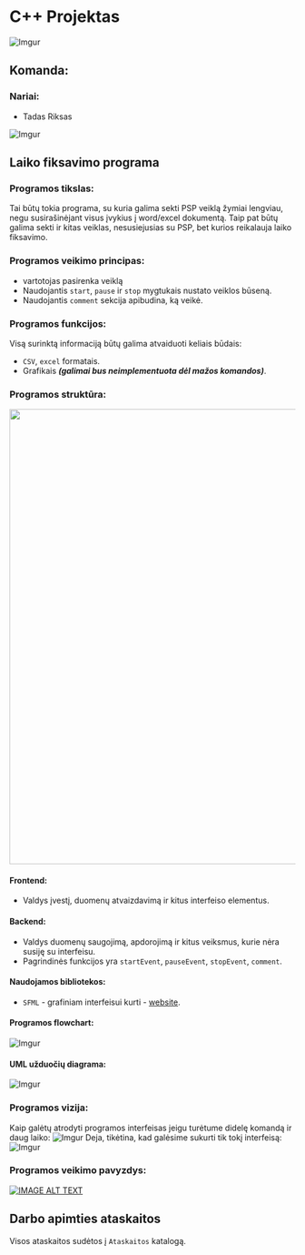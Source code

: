 # C++ Projektas
<!--![Imgur](https://imgur.com/TseEA4k.png)-->
![Imgur](https://imgur.com/TyNHcmc.png)
## Komanda: <!--a̶͗͆i̷̍͝ ̸͑͛ń̸̂e̷̿̎z̴̿̎ȉ̴nau-->
### Nariai:
- Tadas Riksas
<!--- Arnas Šniokaitis-->

![Imgur](https://imgur.com/TyNHcmc.png)
## Laiko fiksavimo programa
### Programos tikslas:
Tai būtų tokia programa, su kuria galima sekti PSP veiklą žymiai lengviau, 
negu susirašinėjant visus įvykius į word/excel dokumentą. Taip pat būtų 
galima sekti ir kitas veiklas, nesusiejusias su PSP, bet kurios reikalauja 
laiko fiksavimo. 

### Programos veikimo principas:
* vartotojas pasirenka veiklą
* Naudojantis `start`, `pause` ir `stop` mygtukais nustato veiklos būseną.
* Naudojantis `comment` sekcija apibudina, ką veikė.

### Programos funkcijos:
Visą surinktą informaciją būtų galima atvaiduoti keliais būdais:
* `CSV`, `excel` formatais.
* Grafikais ***(galimai bus neimplementuota dėl mažos komandos)***. 

### Programos struktūra:
<img src="https://imgur.com/1VFR1bb.png" width="800">

#### Frontend:
* Valdys įvestį, duomenų atvaizdavimą ir kitus interfeiso elementus.

#### Backend:
* Valdys duomenų saugojimą, apdorojimą ir kitus veiksmus, kurie nėra susiję su interfeisu.
* Pagrindinės funkcijos yra `startEvent`, `pauseEvent`, `stopEvent`, `comment`.


#### Naudojamos bibliotekos:
* `SFML` - grafiniam interfeisui kurti - [website](https://www.sfml-dev.org/).

#### Programos flowchart:

![Imgur](https://imgur.com/YKMPDOi.png)

#### UML užduočių diagrama:
![Imgur](https://imgur.com/ZPYOGKO.png)

### Programos vizija:
Kaip galėtų atrodyti programos interfeisas jeigu turėtume didelę komandą ir daug laiko:
![Imgur](https://imgur.com/kv7Vs5n.png)
Deja, tikėtina, kad galėsime sukurti tik tokį interfeisą:
![Imgur](https://imgur.com/5ERUZyN.png)

### Programos veikimo pavyzdys:
[![IMAGE ALT TEXT](https://imgur.com/f6U0fmw.png)](http://www.youtube.com/watch?v=FC6kq6OVsIQ "Video Title")




## Darbo apimties ataskaitos
Visos ataskaitos sudėtos į `Ataskaitos` katalogą.
